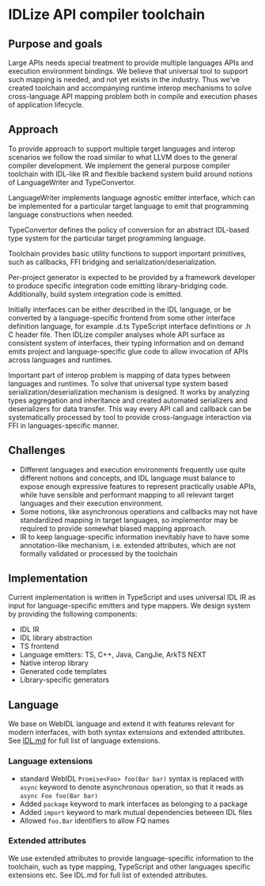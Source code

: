 # IDLize API compiler toolchain

## Purpose and goals

Large APIs needs special treatment to provide multiple languages APIs and execution environment bindings.
We believe that universal tool to support such mapping is needed, and not yet exists in the industry.
Thus we've created toolchain and accompanying runtime interop mechanisms to solve cross-language API
mapping problem both in compile and execution phases of application lifecycle.

## Approach

  To provide approach to support multiple target languages and interop scenarios we follow the road similar to what LLVM
does to the general compiler development. We implement the general purpose compiler toolchain with IDL-like IR and flexible
backend system build around notions of LanguageWriter and TypeConvertor.

 LanguageWriter implements language agnostic emitter interface, which can be implemented for a particular target language to
emit that programming language constructions when needed.

TypeConvertor defines the policy of conversion for an abstract IDL-based type system for the particular target programming language.

Toolchain provides basic utility functions to support important primitives, such as callbacks, FFI bridging and
serialization/deserialization.

 Per-project generator is expected to be provided by a framework developer to produce specific integration code
emitting library-bridging code.
Additionally, build system integration code is emitted.

 Initially interfaces can be either described in the IDL language, or be converted by a language-specific frontend from
some other interface definition language, for example .d.ts TypeScript interface definitions or .h C header file.
Then IDLize compiler analyses whole API surface as consistent system of interfaces, their typing information and on demand emits
project and language-specific glue code to allow invocation of APIs across languages and runtimes.

 Important part of interop problem is mapping of data types between languages and runtimes. To solve that universal
type system based serialization/deserialization mechanism is designed. It works by analyzing types aggregation and inheritance
and created automated serializers and deserializers for data transfer. This way every API call and callback can be systematically processed by tool to provide cross-language interaction via FFI in languages-specific manner.

## Challenges

  * Different languages and execution environments frequently use quite different notions and concepts, and IDL language
  must balance to expose enough expressive features to represent practically usable APIs, while have sensible and performant
  mapping to all relevant target languages and their execution environment.
  * Some notions, like asynchronous operations and callbacks may not have standardized mapping in target languages,
  so implementor may be required to provide somewhat biased mapping approach.
  * IR to keep language-specific information inevitably have to have some annotation-like mechanism, i.e. extended attributes,
  which are not formally validated or processed by the toolchain

## Implementation

 Current implementation is written in TypeScript and uses universal IDL IR as input for language-specific emitters and type mappers.
We design system by providing the following components:
   * IDL IR
   * IDL library abstraction
   * TS frontend
   * Language emitters: TS, C++, Java, CangJie, ArkTS NEXT
   * Native interop library
   * Generated code templates
   * Library-specific generators

## Language

We base on WebIDL language and extend it with features relevant for modern interfaces, with both syntax extensions and extended
attributes. See [IDL.md](../IDL.md) for full list of language extensions.

### Language extensions

  * standard WebIDL `Promise<Foo> foo(Bar bar)` syntax is replaced with `async` keyword to denote asynchronous operation, so that it reads as `async Foo foo(Bar bar)`
  * Added `package` keyword to mark interfaces as belonging to a package
  * Added `import` keyword to mark mutual dependencies between IDL files
  * Allowed `foo.Bar` identifiers to allow FQ names

### Extended attributes

  We use extended attributes to provide language-specific information to the toolchain, such as type mapping, TypeScript and other
languages specific extensions etc. See IDL.md for full list of extended attributes.

